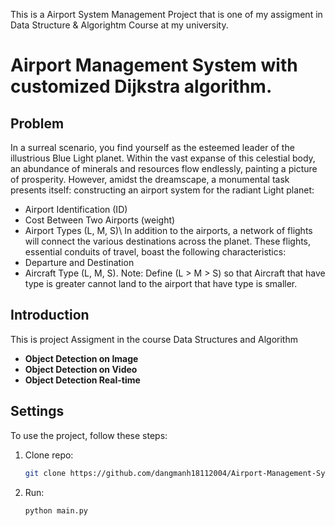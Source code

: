 This is a Airport System Management Project that is one of my assigment in Data Structure & Algorightm Course at my university.
# Airport Management System with customized Dijkstra algorithm.

## Problem
In a surreal scenario, you find yourself as the esteemed leader of the illustrious Blue Light planet. Within the vast expanse of this celestial body, an abundance of minerals and resources flow endlessly, painting a picture of prosperity.
However, amidst the dreamscape, a monumental task presents itself: constructing an airport system for the radiant Light planet:
- Airport Identification (ID)
- Cost Between Two Airports (weight)
- Airport Types (L, M, S)\\
In addition to the airports, a network of flights will connect the various destinations across the planet. These flights, essential conduits of travel, boast the following characteristics:
- Departure and Destination
- Aircraft Type (L, M, S).
Note: Define (L > M > S) so that Aircraft that have type is greater cannot land to the airport that have type is smaller.
 
## Introduction
This is project Assigment in the course Data Structures and Algorithm

* **Object Detection on Image**
* **Object Detection on Video**
* **Object Detection Real-time**
  




## Settings
To use the project, follow these steps:

1. Clone repo:
    ```bash
    git clone https://github.com/dangmanh18112004/Airport-Management-System.git
    ```
    
2. Run:
    ```bash
    python main.py
    ```
